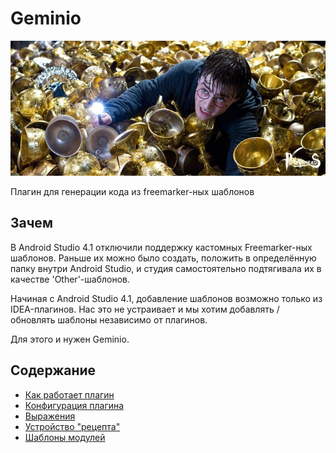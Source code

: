 # Geminio

![Geminio](/plugins/hh-geminio/img/Geminio.png)

Плагин для генерации кода из freemarker-ных шаблонов

## Зачем

В Android Studio 4.1 отключили поддержку кастомных Freemarker-ных шаблонов. Раньше их можно было создать, положить в
определённую папку внутри Android Studio, и студия самостоятельно подтягивала их в качестве 'Other'-шаблонов.

Начиная с Android Studio 4.1, добавление шаблонов возможно только из IDEA-плагинов. Нас это не устраивает и мы хотим
добавлять / обновлять шаблоны независимо от плагинов.

Для этого и нужен Geminio.

## Содержание

- [Как работает плагин](/plugins/hh-geminio/docs/ru/HOW_IT_WORKS.md)
- [Конфигурация плагина](/plugins/hh-geminio/docs/ru/PLUGIN_CONFIG.md)
- [Выражения](/plugins/hh-geminio/docs/ru/EXPRESSIONS.md)
- [Устройство "рецепта"](/plugins/hh-geminio/docs/ru/RECIPE_CONTENT.md)
- [Шаблоны модулей](/plugins/hh-geminio/docs/ru/MODULES_TEMPLATES.md)
